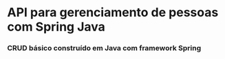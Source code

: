 # API para gerenciamento de pessoas com Spring Java

### CRUD básico construído em Java com framework Spring